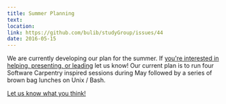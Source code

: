 ```yaml
---
title: Summer Planning 
text: 
location: 
link: https://github.com/bulib/studyGroup/issues/44
date: 2016-05-15
---
```


We are currently developing our plan for the summer. If [you're interested in helping, presenting, or leading](https://github.com/bulib/studyGroup/issues/44) let us know! Our current plan is to run four Software Carpentry inspired sessions during May followed by a series of brown bag lunches on Unix / Bash. 

[Let us know what you think!](https://github.com/bulib/studyGroup/issues/44)  